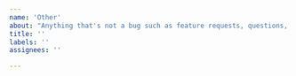 ```yaml
---
name: 'Other'
about: "Anything that's not a bug such as feature requests, questions, etc."
title: ''
labels: ''
assignees: ''

---
```


